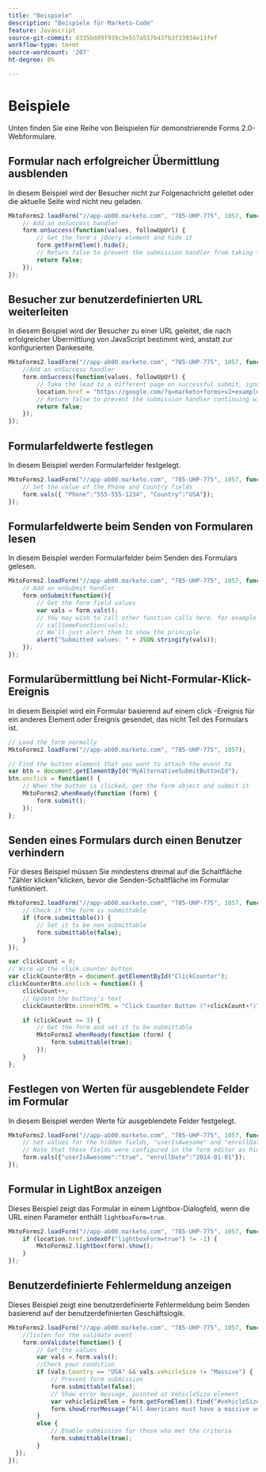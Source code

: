 ```yaml
---
title: "Beispiele"
description: "Beispiele für Marketo-Code"
feature: Javascript
source-git-commit: d335bdd9f939c3e557a557b43fb3f33934e13fef
workflow-type: tm+mt
source-wordcount: '207'
ht-degree: 0%

---
```



# Beispiele

Unten finden Sie eine Reihe von Beispielen für demonstrierende Forms 2.0-Webformulare.

## Formular nach erfolgreicher Übermittlung ausblenden

In diesem Beispiel wird der Besucher nicht zur Folgenachricht geleitet oder die aktuelle Seite wird nicht neu geladen.

```javascript
MktoForms2.loadForm("//app-ab00.marketo.com", "785-UHP-775", 1057, function(form) {
    // Add an onSuccess handler
    form.onSuccess(function(values, followUpUrl) {
        // Get the form's jQuery element and hide it
        form.getFormElem().hide();
        // Return false to prevent the submission handler from taking the lead to the follow up url
        return false;
    });
});
```

## Besucher zur benutzerdefinierten URL weiterleiten

In diesem Beispiel wird der Besucher zu einer URL geleitet, die nach erfolgreicher Übermittlung von JavaScript bestimmt wird, anstatt zur konfigurierten Dankeseite.

```javascript
MktoForms2.loadForm("//app-ab00.marketo.com", "785-UHP-775", 1057, function(form) {
    //Add an onSuccess handler
    form.onSuccess(function(values, followUpUrl) {
        // Take the lead to a different page on successful submit, ignoring the form's configured followUpUrl
        location.href = "https://google.com/?q=marketo+forms+v2+examples";
        // Return false to prevent the submission handler continuing with its own processing
        return false;
    });
});
```

## Formularfeldwerte festlegen

In diesem Beispiel werden Formularfelder festgelegt.

```javascript
MktoForms2.loadForm("//app-ab00.marketo.com", "785-UHP-775", 1057, function(form) {
    // Set the value of the Phone and Country fields
    form.vals({ "Phone":"555-555-1234", "Country":"USA"});
});
```

## Formularfeldwerte beim Senden von Formularen lesen

In diesem Beispiel werden Formularfelder beim Senden des Formulars gelesen.

```javascript
MktoForms2.loadForm("//app-ab00.marketo.com", "785-UHP-775", 1057, function(form) {
    // Add an onSubmit handler
    form.onSubmit(function(){
        // Get the form field values
        var vals = form.vals();
        // You may wish to call other function calls here, for example to fire google analytics tracking or the like
        // callSomeFunction(vals);
        // We'll just alert them to show the principle
        alert("Submitted values: " + JSON.stringify(vals));
    });
}); 
```

## Formularübermittlung bei Nicht-Formular-Klick-Ereignis

In diesem Beispiel wird ein Formular basierend auf einem click -Ereignis für ein anderes Element oder Ereignis gesendet, das nicht Teil des Formulars ist.

```javascript
// Load the form normally
MktoForms2.loadForm("//app-ab00.marketo.com", "785-UHP-775", 1057);

// Find the button element that you want to attach the event to
var btn = document.getElementById("MyAlternativeSubmitButtonId");
btn.onclick = function() {
    // When the button is clicked, get the form object and submit it
    MktoForms2.whenReady(function (form) {
        form.submit();
    });
};
```

## Senden eines Formulars durch einen Benutzer verhindern

Für dieses Beispiel müssen Sie mindestens dreimal auf die Schaltfläche &quot;Zähler klicken&quot;klicken, bevor die Senden-Schaltfläche im Formular funktioniert.

```javascript
MktoForms2.loadForm("//app-ab00.marketo.com", "785-UHP-775", 1057, function (form) { 
    // Check if the form is submittable
    if (form.submittable()) {
        // Set it to be non submittable
        form.submittable(false);
    }
});

var clickCount = 0;
// Wire up the click counter button
var clickCounterBtn = document.getElementById("ClickCounter");
clickCounterBtn.onclick = function() {
    clickCount++;
    // Update the buttons's text
    clickCounterBtn.innerHTML = "Click Counter Button ("+clickCount+")";

    if (clickCount >= 3) {
        // Get the form and set it to be submittable
        MktoForms2.whenReady(function (form) {
            form.submittable(true);
        });
    }
};
```

## Festlegen von Werten für ausgeblendete Felder im Formular

In diesem Beispiel werden Werte für ausgeblendete Felder festgelegt.

```javascript
MktoForms2.loadForm("//app-ab00.marketo.com", "785-UHP-775", 1057, function (form) { 
    // Set values for the hidden fields, "userIsAwesome" and "enrollDate"
    // Note that these fields were configured in the form editor as hidden fields already
    form.vals({"userIsAwesome":"true", "enrollDate":"2014-01-01"});
});
```

## Formular in LightBox anzeigen

Dieses Beispiel zeigt das Formular in einem Lightbox-Dialogfeld, wenn die URL einen Parameter enthält `lightboxForm=true`.

```javascript
MktoForms2.loadForm("//app-ab00.marketo.com", "785-UHP-775", 1057, function (form) { 
    if (location.href.indexOf("lightboxForm=true") != -1) {
        MktoForms2.lightbox(form).show();
    }
});
```

## Benutzerdefinierte Fehlermeldung anzeigen

Dieses Beispiel zeigt eine benutzerdefinierte Fehlermeldung beim Senden basierend auf der benutzerdefinierten Geschäftslogik.

```javascript
MktoForms2.loadForm("//app-ab00.marketo.com", "785-UHP-775", 1057, function (form) { 
    //listen for the validate event
    form.onValidate(function() {
        // Get the values
        var vals = form.vals();
        //Check your condition
        if (vals.Country == "USA" && vals.vehicleSize != "Massive") {
            // Prevent form submission
            form.submittable(false);
            // Show error message, pointed at VehicleSize element
            var vehicleSizeElem = form.getFormElem().find("#vehicleSize");
            form.showErrorMessage("All Americans must have a massive vehicle", vehicleSizeElem);
        }
        else {
            // Enable submission for those who met the criteria
            form.submittable(true);
        }
  });
});
```
